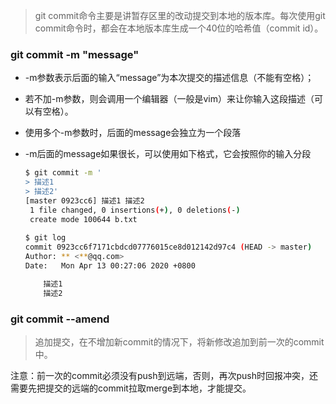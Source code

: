 > git commit命令主要是讲暂存区里的改动提交到本地的版本库。每次使用git commit命令时，都会在本地版本库生成一个40位的哈希值（commit id）。

### git commit -m "message"

- -m参数表示后面的输入“message”为本次提交的描述信息（不能有空格）；

- 若不加-m参数，则会调用一个编辑器（一般是vim）来让你输入这段描述（可以有空格）。

- 使用多个-m参数时，后面的message会独立为一个段落

- -m后面的message如果很长，可以使用如下格式，它会按照你的输入分段

  ```bash
  $ git commit -m '
  > 描述1
  > 描述2'
  [master 0923cc6] 描述1 描述2
   1 file changed, 0 insertions(+), 0 deletions(-)
   create mode 100644 b.txt
   
  $ git log
  commit 0923cc6f7171cbdcd07776015ce8d012142d97c4 (HEAD -> master)
  Author: ** <**@qq.com>
  Date:   Mon Apr 13 00:27:06 2020 +0800
  
      描述1
      描述2
  ```



### git commit --amend

> 追加提交，在不增加新commit的情况下，将新修改追加到前一次的commit中。

注意：前一次的commit必须没有push到远端，否则，再次push时回报冲突，还需要先把提交的远端的commit拉取merge到本地，才能提交。



